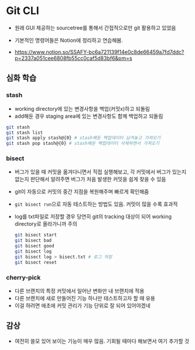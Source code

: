 # Git CLI

- 원래 GUI 제공하는 sourcetree를 통해서 간접적으로만 git 활용하고 있었음
- 기본적인 명령어들은 Notion에 정리하고 연습해봄.

- https://www.notion.so/SSAFY-bc6a721139f14e0c8de66459a7fd7ddc?p=2337a051cee6808fb55cc0caf5d83bf6&pm=s



## 심화 학습

### stash

- working directory에 있는 변경사항을 백업(커밋x)하고 되돌림
- add해둔 경우 staging area에 있는 변경사항도 함께 백업하고 되돌림

```bash
git stash
git stash list
git stash apply stash@{0} # stash해둔 백업데이터 남겨놓고 가져오기
git stash pop stash@{0} # stash해둔 백업데이터 삭제하면서 가져오기
```



### bisect

- 버그가 있을 때 커밋을 옮겨다니면서 직접 실행해보고, 각 커밋에서 버그가 있는지 없는지 판단해서 알려주면 버그가 처음 발생한 커밋을 쉽게 찾을 수 있음

- git이 자동으로 커밋의 중간 지점을 복원해주며 빠르게 확인해줌

- `git bisect run`으로 자동 테스트하는 방법도 있음. 커밋이 많을 수록 효과적

- log를 txt파일로 저장할 경우 당연히 git의 tracking 대상이 되어 working directory로 올라가니까 주의

  ```bash
  git bisect start
  git bisect bad
  git bisect good
  git bisect log
  git bisect log > bisect.txt # 로그 저장
  git bisect reset
  ```

  

### cherry-pick

- 다른 브랜치의 특정 커밋에서 일어난 변화만 내 브랜치에 적용
- 다른 브랜치에 새로 만들어진 기능 하나만 테스트하고자 할 때 유용
- 이걸 하려면 애초에 커밋 관리가 기능 단위로 잘 되어 있어야겠네



## 감상

- 여전히 쓸모 있어 보이는 기능이 매우 많음. 기회될 때마다 해보면서 여기 추가할 것

```bash
```


